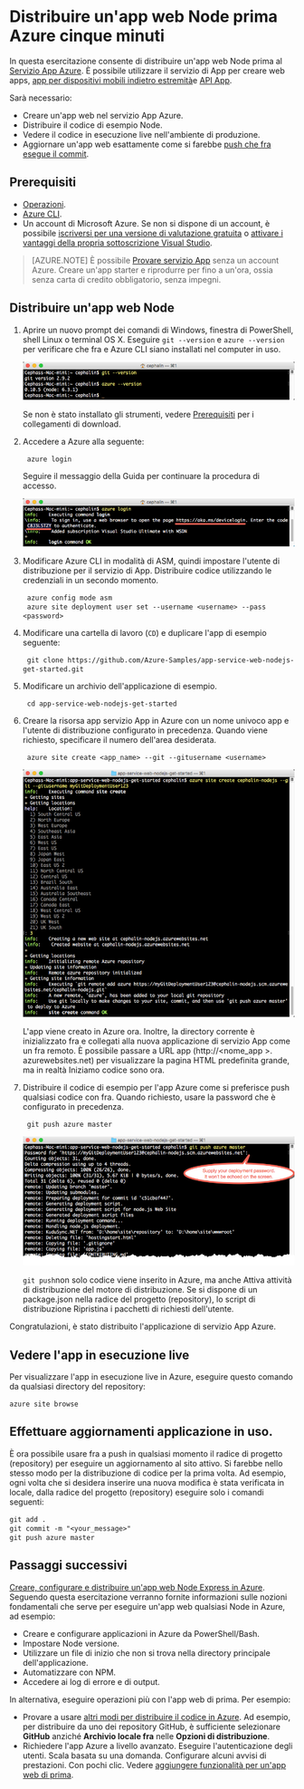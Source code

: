 <properties 
    pageTitle="Distribuire un'app web Node Azure cinque minuti | Microsoft Azure" 
    description="Informazioni su quanto sia semplice per eseguire le applicazioni web nel servizio App distribuendo un'applicazione di esempio. Iniziare rapidamente sviluppo vero e vedere immediatamente i risultati." 
    services="app-service\web"
    documentationCenter=""
    authors="cephalin"
    manager="wpickett"
    editor=""
/>

<tags
    ms.service="app-service-web"
    ms.workload="web"
    ms.tgt_pltfrm="na"
    ms.devlang="na"
    ms.topic="hero-article"
    ms.date="10/13/2016" 
    ms.author="cephalin"
/>
    
# <a name="deploy-your-first-nodejs-web-app-to-azure-in-five-minutes"></a>Distribuire un'app web Node prima Azure cinque minuti

In questa esercitazione consente di distribuire un'app web Node prima al [Servizio App Azure](../app-service/app-service-value-prop-what-is.md).
È possibile utilizzare il servizio di App per creare web apps, [app per dispositivi mobili indietro estremità](/documentation/learning-paths/appservice-mobileapps/)e [API App](../app-service-api/app-service-api-apps-why-best-platform.md).

Sarà necessario: 

- Creare un'app web nel servizio App Azure.
- Distribuire il codice di esempio Node.
- Vedere il codice in esecuzione live nell'ambiente di produzione.
- Aggiornare un'app web esattamente come si farebbe [push che fra esegue il commit](https://git-scm.com/docs/git-push).

## <a name="prerequisites"></a>Prerequisiti

- [Operazioni](http://www.git-scm.com/downloads).
- [Azure CLI](../xplat-cli-install.md).
- Un account di Microsoft Azure. Se non si dispone di un account, è possibile [iscriversi per una versione di valutazione gratuita](/pricing/free-trial/?WT.mc_id=A261C142F) o [attivare i vantaggi della propria sottoscrizione Visual Studio](/pricing/member-offers/msdn-benefits-details/?WT.mc_id=A261C142F).

>[AZURE.NOTE] È possibile [Provare servizio App](http://go.microsoft.com/fwlink/?LinkId=523751) senza un account Azure. Creare un'app starter e riprodurre per fino a un'ora, ossia senza carta di credito obbligatorio, senza impegni.

## <a name="deploy-a-nodejs-web-app"></a>Distribuire un'app web Node

1. Aprire un nuovo prompt dei comandi di Windows, finestra di PowerShell, shell Linux o terminal OS X. Eseguire `git --version` e `azure --version` per verificare che fra e Azure CLI siano installati nel computer in uso.

    ![Testare l'installazione degli strumenti CLI per un'app web prima di Azure](./media/app-service-web-get-started/1-test-tools.png)

    Se non è stato installato gli strumenti, vedere [Prerequisiti](#Prerequisites) per i collegamenti di download.

3. Accedere a Azure alla seguente:

        azure login

    Seguire il messaggio della Guida per continuare la procedura di accesso.

    ![Accedere a Azure per creare la prima app web](./media/app-service-web-get-started/3-azure-login.png)

4. Modificare Azure CLI in modalità di ASM, quindi impostare l'utente di distribuzione per il servizio di App. Distribuire codice utilizzando le credenziali in un secondo momento.

        azure config mode asm
        azure site deployment user set --username <username> --pass <password>

1. Modificare una cartella di lavoro (`CD`) e duplicare l'app di esempio seguente:

        git clone https://github.com/Azure-Samples/app-service-web-nodejs-get-started.git

2. Modificare un archivio dell'applicazione di esempio.

        cd app-service-web-nodejs-get-started

4. Creare la risorsa app servizio App in Azure con un nome univoco app e l'utente di distribuzione configurato in precedenza. Quando viene richiesto, specificare il numero dell'area desiderata.

        azure site create <app_name> --git --gitusername <username>

    ![Creare la risorsa Azure per un'app web prima di Azure](./media/app-service-web-get-started-languages/node-site-create.png)

    L'app viene creato in Azure ora. Inoltre, la directory corrente è inizializzato fra e collegati alla nuova applicazione di servizio App come un fra remoto.
    È possibile passare a URL app (http://&lt;nome_app >. azurewebsites.net) per visualizzare la pagina HTML predefinita grande, ma in realtà Iniziamo codice sono ora.

4. Distribuire il codice di esempio per l'app Azure come si preferisce push qualsiasi codice con fra. Quando richiesto, usare la password che è configurato in precedenza.

        git push azure master

    ![Inserire codice all'applicazione web prima di Azure](./media/app-service-web-get-started-languages/node-git-push.png)

    `git push`non solo codice viene inserito in Azure, ma anche Attiva attività di distribuzione del motore di distribuzione. 
    Se si dispone di un package.json nella radice del progetto (repository), lo script di distribuzione Ripristina i pacchetti di richiesti dell'utente. 

Congratulazioni, è stato distribuito l'applicazione di servizio App Azure.

## <a name="see-your-app-running-live"></a>Vedere l'app in esecuzione live

Per visualizzare l'app in esecuzione live in Azure, eseguire questo comando da qualsiasi directory del repository:

    azure site browse

## <a name="make-updates-to-your-app"></a>Effettuare aggiornamenti applicazione in uso.

È ora possibile usare fra a push in qualsiasi momento il radice di progetto (repository) per eseguire un aggiornamento al sito attivo. Si farebbe nello stesso modo per la distribuzione di codice per la prima volta. Ad esempio, ogni volta che si desidera inserire una nuova modifica è stata verificata in locale, dalla radice del progetto (repository) eseguire solo i comandi seguenti:

    git add .
    git commit -m "<your_message>"
    git push azure master

## <a name="next-steps"></a>Passaggi successivi

[Creare, configurare e distribuire un'app web Node Express in Azure](app-service-web-nodejs-get-started.md). Seguendo questa esercitazione verranno fornite informazioni sulle nozioni fondamentali che serve per eseguire un'app web qualsiasi Node in Azure, ad esempio:

- Creare e configurare applicazioni in Azure da PowerShell/Bash.
- Impostare Node versione.
- Utilizzare un file di inizio che non si trova nella directory principale dell'applicazione.
- Automatizzare con NPM.
- Accedere ai log di errore e di output.

In alternativa, eseguire operazioni più con l'app web di prima. Per esempio:

- Provare a usare [altri modi per distribuire il codice in Azure](../app-service-web/web-sites-deploy.md). Ad esempio, per distribuire da uno dei repository GitHub, è sufficiente selezionare **GitHub** anziché **Archivio locale fra** nelle **Opzioni di distribuzione**.
- Richiedere l'app Azure a livello avanzato. Eseguire l'autenticazione degli utenti. Scala basata su una domanda. Configurare alcuni avvisi di prestazioni. Con pochi clic. Vedere [aggiungere funzionalità per un'app web di prima](app-service-web-get-started-2.md).

